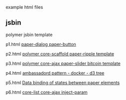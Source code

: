 example html files

## jsbin

polymer jsbin template

p1.html  [paper-dialog paper-button](http://jsbin.com/sajuj)

p2.html [polymer core-scaffold paper-ripple template](http://jsbin.com/yiror)

p3.html [polymer core-ajax paper-slider bitcoin template](http://jsbin.com/vadox)

p4.html [ambassadord pattern - docker - d3 tree](http://jsbin.com/zidibo)

p5.html [Data binding of states between paper elements](http://jsbin.com/boxow)

p6.html [core-list core-ajax inject-param](http://jsbin.com/loyoyo)
